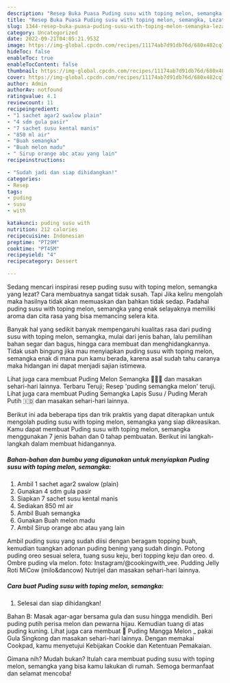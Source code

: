 ```yaml
---
description: "Resep Buka Puasa Puding susu with toping melon, semangka, Lezat Sekali"
title: "Resep Buka Puasa Puding susu with toping melon, semangka, Lezat Sekali"
slug: 1344-resep-buka-puasa-puding-susu-with-toping-melon-semangka-lezat-sekali
category: Uncategorized
date: 2022-09-21T04:05:21.953Z
image: https://img-global.cpcdn.com/recipes/11174ab7d91db76d/680x482cq70/puding-susu-with-toping-melon-semangka-foto-resep-utama.jpg
hideToc: false
enableToc: true
enableTocContent: false
thumbnail: https://img-global.cpcdn.com/recipes/11174ab7d91db76d/680x482cq70/puding-susu-with-toping-melon-semangka-foto-resep-utama.jpg
cover: https://img-global.cpcdn.com/recipes/11174ab7d91db76d/680x482cq70/puding-susu-with-toping-melon-semangka-foto-resep-utama.jpg
author: Admin
authorAv: notfound
ratingvalue: 4.1
reviewcount: 11
recipeingredient:
- "1 sachet agar2 swalow plain"
- "4 sdm gula pasir"
- "7 sachet susu kental manis"
- "850 ml air"
- "Buah semangka"
- "Buah melon madu"
- " Sirup orange abc atau yang lain"
recipeinstructions:

- "Sudah jadi dan siap dihidangkan!"
categories:
- Resep
tags:
- puding
- susu
- with

katakunci: puding susu with 
nutrition: 212 calories
recipecuisine: Indonesian
preptime: "PT29M"
cooktime: "PT45M"
recipeyield: "4"
recipecategory: Dessert

---
```



Sedang mencari inspirasi resep puding susu with toping melon, semangka yang lezat? Cara membuatnya sangat tidak susah. Tapi Jika keliru mengolah maka hasilnya tidak akan memuaskan dan bahkan tidak sedap. Padahal puding susu with toping melon, semangka yang enak selayaknya memiliki aroma dan cita rasa yang bisa memancing selera kita.


Banyak hal yang sedikit banyak mempengaruhi kualitas rasa dari puding susu with toping melon, semangka, mulai dari jenis bahan, lalu pemilihan bahan segar dan bagus, hingga cara membuat dan menghidangkannya. Tidak usah bingung jika mau menyiapkan puding susu with toping melon, semangka enak di mana pun kamu berada, karena asal sudah tahu caranya maka hidangan ini dapat menjadi sajian istimewa.

Lihat juga cara membuat Puding Melon Semangka 🍮🍈🍉 dan masakan sehari-hari lainnya. Terbaru Teruji; Resep &#39;puding semangka melon&#39; teruji. Lihat juga cara membuat Puding Semangka Lapis Susu / Puding Merah Putih 🇮🇩 dan masakan sehari-hari lainnya.


Berikut ini ada beberapa tips dan trik praktis yang dapat diterapkan untuk mengolah puding susu with toping melon, semangka yang siap dikreasikan. Kamu dapat membuat Puding susu with toping melon, semangka menggunakan 7 jenis bahan dan 0 tahap pembuatan. Berikut ini langkah-langkah dalam membuat hidangannya.

<!--inarticleads1-->

##### Bahan-bahan dan bumbu yang digunakan untuk menyiapkan Puding susu with toping melon, semangka:

1. Ambil 1 sachet agar2 swalow (plain)
1. Gunakan 4 sdm gula pasir
1. Siapkan 7 sachet susu kental manis
1. Sediakan 850 ml air
1. Ambil Buah semangka
1. Gunakan Buah melon madu
1. Ambil  Sirup orange abc atau yang lain


Ambil puding susu yang sudah diisi dengan beragam topping buah, kemudian tuangkan adonan puding bening yang sudah dingin. Potong puding oreo sesuai selera, tuang susu keju, beri topping keju dan oreo. d. Ombre puding vla melon. foto: Instagram/@cookingwith_vee. Pudding Jelly Roti MiCow (milo&amp;dancow) Nutrijel dan masakan sehari-hari lainnya. 

<!--inarticleads2-->

##### Cara buat Puding susu with toping melon, semangka:


1. Selesai dan siap dihidangkan!

Bahan B: Masak agar-agar bersama gula dan susu hingga mendidih. Beri puding putih perisa melon dan pewarna hijau. Kemudian tuang di atas puding kuning. Lihat juga cara membuat 💖 Puding Mangga Melon _ pakai Gula Singkong dan masakan sehari-hari lainnya. Dengan memakai Cookpad, kamu menyetujui Kebijakan Cookie dan Ketentuan Pemakaian. 

Gimana nih? Mudah bukan? Itulah cara membuat puding susu with toping melon, semangka yang bisa kamu lakukan di rumah. Semoga bermanfaat dan selamat mencoba!
